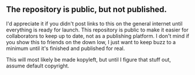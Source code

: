 The repository is public, but not published.
--------------------------------------------------------
I'd appreciate it if you didn't post links to this on the general internet until everything is ready for launch. This repository is public to make it easier for collaborators to keep up to date, not as a publishing platform. I don't mind if you show this to friends on the down low, I just want to keep buzz to a minimum until it's finished and published for real.

This will most likely be made kopyleft, but until I figure that stuff out, assume default copyright.
